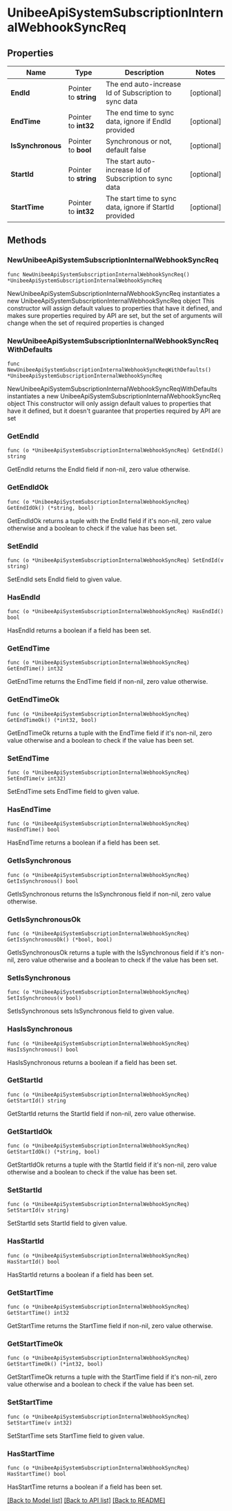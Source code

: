 # UnibeeApiSystemSubscriptionInternalWebhookSyncReq

## Properties

Name | Type | Description | Notes
------------ | ------------- | ------------- | -------------
**EndId** | Pointer to **string** | The end auto-increase Id of Subscription to sync data | [optional] 
**EndTime** | Pointer to **int32** | The end time to sync data, ignore if EndId provided | [optional] 
**IsSynchronous** | Pointer to **bool** | Synchronous or not, default false | [optional] 
**StartId** | Pointer to **string** | The start auto-increase Id of Subscription to sync data | [optional] 
**StartTime** | Pointer to **int32** | The start time to sync data, ignore if StartId provided | [optional] 

## Methods

### NewUnibeeApiSystemSubscriptionInternalWebhookSyncReq

`func NewUnibeeApiSystemSubscriptionInternalWebhookSyncReq() *UnibeeApiSystemSubscriptionInternalWebhookSyncReq`

NewUnibeeApiSystemSubscriptionInternalWebhookSyncReq instantiates a new UnibeeApiSystemSubscriptionInternalWebhookSyncReq object
This constructor will assign default values to properties that have it defined,
and makes sure properties required by API are set, but the set of arguments
will change when the set of required properties is changed

### NewUnibeeApiSystemSubscriptionInternalWebhookSyncReqWithDefaults

`func NewUnibeeApiSystemSubscriptionInternalWebhookSyncReqWithDefaults() *UnibeeApiSystemSubscriptionInternalWebhookSyncReq`

NewUnibeeApiSystemSubscriptionInternalWebhookSyncReqWithDefaults instantiates a new UnibeeApiSystemSubscriptionInternalWebhookSyncReq object
This constructor will only assign default values to properties that have it defined,
but it doesn't guarantee that properties required by API are set

### GetEndId

`func (o *UnibeeApiSystemSubscriptionInternalWebhookSyncReq) GetEndId() string`

GetEndId returns the EndId field if non-nil, zero value otherwise.

### GetEndIdOk

`func (o *UnibeeApiSystemSubscriptionInternalWebhookSyncReq) GetEndIdOk() (*string, bool)`

GetEndIdOk returns a tuple with the EndId field if it's non-nil, zero value otherwise
and a boolean to check if the value has been set.

### SetEndId

`func (o *UnibeeApiSystemSubscriptionInternalWebhookSyncReq) SetEndId(v string)`

SetEndId sets EndId field to given value.

### HasEndId

`func (o *UnibeeApiSystemSubscriptionInternalWebhookSyncReq) HasEndId() bool`

HasEndId returns a boolean if a field has been set.

### GetEndTime

`func (o *UnibeeApiSystemSubscriptionInternalWebhookSyncReq) GetEndTime() int32`

GetEndTime returns the EndTime field if non-nil, zero value otherwise.

### GetEndTimeOk

`func (o *UnibeeApiSystemSubscriptionInternalWebhookSyncReq) GetEndTimeOk() (*int32, bool)`

GetEndTimeOk returns a tuple with the EndTime field if it's non-nil, zero value otherwise
and a boolean to check if the value has been set.

### SetEndTime

`func (o *UnibeeApiSystemSubscriptionInternalWebhookSyncReq) SetEndTime(v int32)`

SetEndTime sets EndTime field to given value.

### HasEndTime

`func (o *UnibeeApiSystemSubscriptionInternalWebhookSyncReq) HasEndTime() bool`

HasEndTime returns a boolean if a field has been set.

### GetIsSynchronous

`func (o *UnibeeApiSystemSubscriptionInternalWebhookSyncReq) GetIsSynchronous() bool`

GetIsSynchronous returns the IsSynchronous field if non-nil, zero value otherwise.

### GetIsSynchronousOk

`func (o *UnibeeApiSystemSubscriptionInternalWebhookSyncReq) GetIsSynchronousOk() (*bool, bool)`

GetIsSynchronousOk returns a tuple with the IsSynchronous field if it's non-nil, zero value otherwise
and a boolean to check if the value has been set.

### SetIsSynchronous

`func (o *UnibeeApiSystemSubscriptionInternalWebhookSyncReq) SetIsSynchronous(v bool)`

SetIsSynchronous sets IsSynchronous field to given value.

### HasIsSynchronous

`func (o *UnibeeApiSystemSubscriptionInternalWebhookSyncReq) HasIsSynchronous() bool`

HasIsSynchronous returns a boolean if a field has been set.

### GetStartId

`func (o *UnibeeApiSystemSubscriptionInternalWebhookSyncReq) GetStartId() string`

GetStartId returns the StartId field if non-nil, zero value otherwise.

### GetStartIdOk

`func (o *UnibeeApiSystemSubscriptionInternalWebhookSyncReq) GetStartIdOk() (*string, bool)`

GetStartIdOk returns a tuple with the StartId field if it's non-nil, zero value otherwise
and a boolean to check if the value has been set.

### SetStartId

`func (o *UnibeeApiSystemSubscriptionInternalWebhookSyncReq) SetStartId(v string)`

SetStartId sets StartId field to given value.

### HasStartId

`func (o *UnibeeApiSystemSubscriptionInternalWebhookSyncReq) HasStartId() bool`

HasStartId returns a boolean if a field has been set.

### GetStartTime

`func (o *UnibeeApiSystemSubscriptionInternalWebhookSyncReq) GetStartTime() int32`

GetStartTime returns the StartTime field if non-nil, zero value otherwise.

### GetStartTimeOk

`func (o *UnibeeApiSystemSubscriptionInternalWebhookSyncReq) GetStartTimeOk() (*int32, bool)`

GetStartTimeOk returns a tuple with the StartTime field if it's non-nil, zero value otherwise
and a boolean to check if the value has been set.

### SetStartTime

`func (o *UnibeeApiSystemSubscriptionInternalWebhookSyncReq) SetStartTime(v int32)`

SetStartTime sets StartTime field to given value.

### HasStartTime

`func (o *UnibeeApiSystemSubscriptionInternalWebhookSyncReq) HasStartTime() bool`

HasStartTime returns a boolean if a field has been set.


[[Back to Model list]](../README.md#documentation-for-models) [[Back to API list]](../README.md#documentation-for-api-endpoints) [[Back to README]](../README.md)


